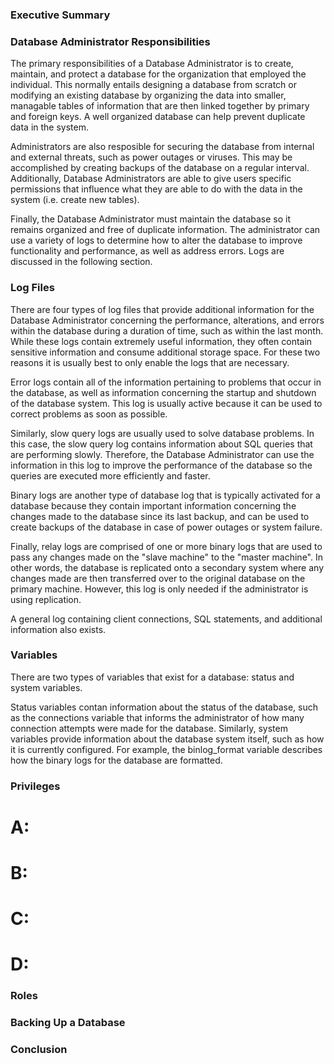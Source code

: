 ### Executive Summary


### Database Administrator Responsibilities 

  The primary responsibilities of a Database Administrator is to create, maintain, and protect a database for the organization that employed the individual. This normally entails designing a database from scratch or modifying an existing database by organizing the data into smaller, managable tables of information that are then linked together by primary and foreign keys. A well organized database can help prevent duplicate data in the system. 
  
  Administrators are also resposible for securing the database from internal and external threats, such as power outages or viruses. This may be accomplished by creating backups of the database on a regular interval. Additionally, Database Administrators are able to give users specific permissions that influence what they are able to do with the data in the system (i.e. create new tables).
  
  Finally, the Database Administrator must maintain the database so it remains organized and free of duplicate information. The administrator can use a variety of logs to determine how to alter the database to improve functionality and performance, as well as address errors. Logs are discussed in the following section.

### Log Files

  There are four types of log files that provide additional information for the Database Administrator concerning the performance, alterations, and errors within the database during a duration of time, such as within the last month. While these logs contain extremely useful information, they often contain sensitive information and consume additional storage space. For these two reasons it is usually best to only enable the logs that are necessary.
  
  Error logs contain all of the information pertaining to problems that occur in the database, as well as information concerning the startup and shutdown of the database system. This log is usually active because it can be used to correct problems as soon as possible. 
  
  Similarly, slow query logs are usually used to solve database problems. In this case, the slow query log contains information about SQL queries that are performing slowly. Therefore, the Database Administrator can use the information in this log to improve the performance of the database so the queries are executed more efficiently and faster.
  
  Binary logs are another type of database log that is typically activated for a database because they contain important information concerning the changes made to the database since its last backup, and can be used to create backups of the database in case of power outages or system failure. 
  
  Finally, relay logs are comprised of one or more binary logs that are used to pass any changes made on the "slave machine" to the "master machine". In other words, the database is replicated onto a secondary system where any changes made are then transferred over to the original database on the primary machine. However, this log is only needed if the administrator is using replication. 
  
  A general log containing client connections, SQL statements, and additional information also exists.

### Variables

  There are two types of variables that exist for a database: status and system variables.
  
  Status variables contan information about the status of the database, such as the connections variable that informs the administrator of how many connection attempts were made for the database. Similarly, system variables provide information about the database system itself, such as how it is currently configured. For example, the binlog_format variable describes how the binary logs for the database are formatted.

### Privileges


# A:

# B:

# C:

# D:


### Roles


### Backing Up a Database

### Conclusion


